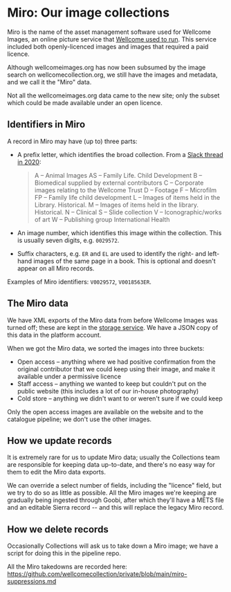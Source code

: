 # Miro: Our image collections

Miro is the name of the asset management software used for Wellcome Images, an online picture service that [Wellcome used to run](https://github.com/wellcomecollection/wellcomeimages.org).
This service included both openly-licenced images and images that required a paid licence.

Although wellcomeimages.org has now been subsumed by the image search on wellcomecollection.org, we still have the images and metadata, and we call it the "Miro" data.

Not all the wellcomeimages.org data came to the new site; only the subset which could be made available under an open licence.

## Identifiers in Miro

A record in Miro may have (up to) three parts:

*   A prefix letter, which identifies the broad collection.
    From a [Slack thread in 2020](https://wellcome.slack.com/archives/CGXDT2GSH/p1591876702147000?thread_ts=1591870071.144200&cid=CGXDT2GSH):

    > A – Animal Images
    > AS – Family Life. Child Development
    > B – Biomedical supplied by external contributors
    > C – Corporate images relating to the Wellcome Trust
    > D – Footage
    > F – Microfilm
    > FP – Family life child development
    > L – Images of items held in the Library. Historical.
    > M – Images of items held in the library. Historical.
    > N – Clinical
    > S – Slide collection
    > V – Iconographic/works of art
    > W – Publishing group International Health

*   An image number, which identifies this image within the collection.
    This is usually seven digits, e.g. `0029572`.

*   Suffix characters, e.g. `ER` and `EL` are used to identify the right- and left-hand images of the same page in a book.
    This is optional and doesn't appear on all Miro records.

Examples of Miro identifiers: `V0029572`, `V0018563ER`.

## The Miro data

We have XML exports of the Miro data from before Wellcome Images was turned off; these are kept in the [storage service].
We have a JSON copy of this data in the platform account.

When we got the Miro data, we sorted the images into three buckets:

*   Open access – anything where we had positive confirmation from the original contributor that we could keep using their image, and make it available under a permissive licence
*   Staff access – anything we wanted to keep but couldn't put on the public website (this includes a lot of our in-house photography)
*   Cold store – anything we didn't want to or weren't sure if we could keep

Only the open access images are available on the website and to the catalogue pipeline; we don't use the other images.

[storage service]: https://github.com/wellcomecollection/storage-service

## How we update records

It is extremely rare for us to update Miro data; usually the Collections team are responsible for keeping data up-to-date, and there's no easy way for them to edit the Miro data exports.

We can override a select number of fields, including the "licence" field, but we try to do so as little as possible.
All the Miro images we're keeping are gradually being ingested through Goobi, after which they'll have a METS file and an editable Sierra record -- and this will replace the legacy Miro record.

## How we delete records

Occasionally Collections will ask us to take down a Miro image; we have a script for doing this in the pipeline repo.

All the Miro takedowns are recorded here: https://github.com/wellcomecollection/private/blob/main/miro-suppressions.md
